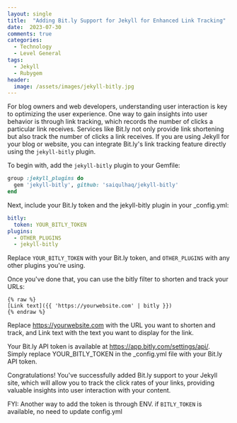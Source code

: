 ```yaml
---
layout: single
title:  "Adding Bit.ly Support for Jekyll for Enhanced Link Tracking"
date:  2023-07-30
comments: true
categories:
  - Technology
  - Level General
tags:
  - Jekyll
  - Rubygem
header:
  image: /assets/images/jekyll-bitly.jpg
---
```


For blog owners and web developers, understanding user interaction is key to optimizing the user experience. 
One way to gain insights into user behavior is through link tracking, which records the number of clicks a particular link receives. 
Services like Bit.ly not only provide link shortening but also track the number of clicks a link receives. 
If you are using Jekyll for your blog or website, you can integrate Bit.ly's link tracking feature directly using the `jekyll-bitly` plugin.

To begin with, add the `jekyll-bitly` plugin to your Gemfile:

```ruby
group :jekyll_plugins do
  gem 'jekyll-bitly', github: 'saiqulhaq/jekyll-bitly'
end
```

Next, include your Bit.ly token and the jekyll-bitly plugin in your _config.yml:
```yaml
bitly:
  token: YOUR_BITLY_TOKEN
plugins:
  - OTHER_PLUGINS
  - jekyll-bitly
```

Replace `YOUR_BITLY_TOKEN` with your Bit.ly token, and `OTHER_PLUGINS` with any other plugins you're using.

Once you've done that, you can use the bitly filter to shorten and track your URLs:

```erb
{% raw %}
[Link text]({{ 'https://yourwebsite.com' | bitly }})
{% endraw %}
```

Replace https://yourwebsite.com with the URL you want to shorten and track, and Link text with the text you want to display for the link.

Your Bit.ly API token is available at https://app.bitly.com/settings/api/. Simply replace YOUR_BITLY_TOKEN in the _config.yml file with your Bit.ly API token.

Congratulations! You've successfully added Bit.ly support to your Jekyll site, which will allow you to track the click rates of your links, providing valuable insights into user interaction with your content.

FYI: Another way to add the token is through ENV. if `BITLY_TOKEN` is available, no need to update config.yml
